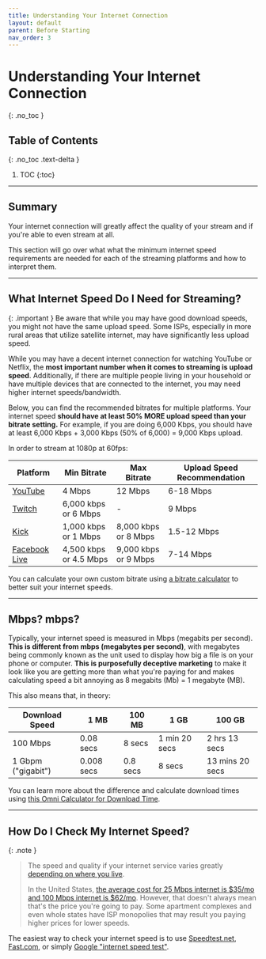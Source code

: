 ```yaml
---
title: Understanding Your Internet Connection
layout: default
parent: Before Starting
nav_order: 3
---
```


# Understanding Your Internet Connection
{: .no_toc }

## Table of Contents
{: .no_toc .text-delta }

1. TOC
{:toc}

-----

## Summary

Your internet connection will greatly affect the quality of your stream and if you're able to even stream at all.

This section will go over what what the minimum internet speed requirements are needed for each of the streaming platforms and how to interpret them.

-----

## What Internet Speed Do I Need for Streaming?

{: .important }
Be aware that while you may have good download speeds, you might not have the same upload speed. Some ISPs, especially in more rural areas that utilize satellite internet, may have significantly less upload speed.

While you may have a decent internet connection for watching YouTube or Netflix, the **most important number when it comes to streaming is upload speed**. Additionally, if there are multiple people living in your household or have multiple devices that are connected to the internet, you may need higher internet speeds/bandwidth.

Below, you can find the recommended bitrates for multiple platforms. Your internet speed **should have at least 50% MORE upload speed than your bitrate setting.** For example, if you are doing 6,000 Kbps, you should have at least 6,000 Kbps + 3,000 Kbps (50% of 6,000) = 9,000 Kbps upload. 

In order to stream at 1080p at 60fps:

| Platform | Min Bitrate | Max Bitrate | Upload Speed Recommendation |
| -------- | ----------- | ----------- | --------------------------- |
| [YouTube](https://support.google.com/youtube/answer/2853702?hl=en) | 4 Mbps | 12 Mbps | 6-18 Mbps |
| [Twitch](https://help.twitch.tv/s/article/broadcasting-guidelines?language=en_US) | 6,000 kbps or 6 Mbps | - | 9 Mbps |
| [Kick](https://help.kick.com/en/articles/7066931-how-to-stream-on-kick-com) | 1,000 kbps or 1 Mbps | 8,000 kbps or 8 Mbps | 1.5-12 Mbps
| [Facebook Live]() | 4,500 kbps or 4.5 Mbps | 9,000 kbps or 9 Mbps| 7-14 Mbps |

You can calculate your own custom bitrate using [a bitrate calculator](https://bitratecalc.com/) to better suit your internet speeds.

-----

## Mbps? mbps?

Typically, your internet speed is measured in Mbps (megabits per second). **This is different from mbps (megabytes per second)**, with megabytes being commonly known as the unit used to display how big a file is on your phone or computer. **This is purposefully deceptive marketing** to make it look like you are getting more than what you're paying for and makes calculating speed a bit annoying as 8 megabits (Mb) = 1 megabyte (MB).

This also means that, in theory:

| Download Speed | 1 MB | 100 MB | 1 GB | 100 GB |
| -------------- | ---- | ------ | ---- | ------ |
| 100 Mbps | 0.08 secs | 8 secs | 1 min 20 secs | 2 hrs 13 secs |
| 1 Gbpm ("gigabit") | 0.008 secs | 0.8 secs | 8 secs | 13 mins  20 secs|

You can learn more about the difference and calculate download times using [this Omni Calculator for Download Time](https://www.omnicalculator.com/other/download-time).

-----

## How Do I Check My Internet Speed?

{: .note }
> The speed and quality if your internet service varies greatly [depending on where you live](https://www.speedtest.net/global-index).
> 
> In the United States, [the average cost for 25 Mbps internet is $35/mo and 100 Mbps internet is $62/mo](https://www.forbes.com/home-improvement/internet/internet-cost-per-month/). However, that doesn't always mean that's the price you're going to pay. Some apartment complexes and even whole states have ISP monopolies that may result you paying higher prices for lower speeds.

The easiest way to check your internet speed is to use [Speedtest.net](https://www.speedtest.net/), [Fast.com](https://fast.com/), or simply [Google "internet speed test"](https://www.google.com/search?q=internet+speed+test).
